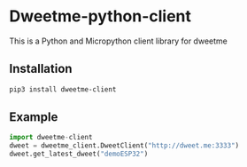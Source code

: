 # Dweetme-python-client
This is a Python and Micropython client library for dweetme

## Installation 
``` zsh
pip3 install dweetme-client
```

## Example

``` python
import dweetme-client  
dweet = dweetme_client.DweetClient("http://dweet.me:3333")  
dweet.get_latest_dweet("demoESP32")
```
